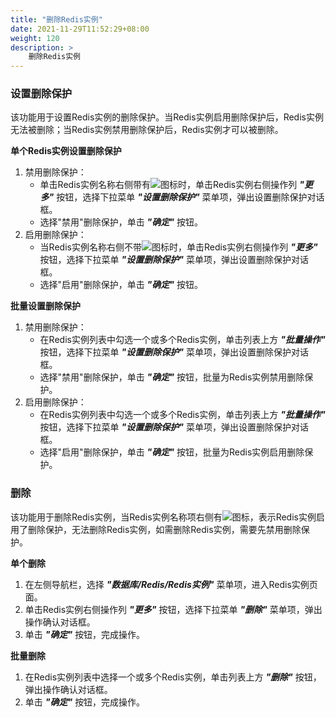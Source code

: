 ```yaml
---
title: "删除Redis实例"
date: 2021-11-29T11:52:29+08:00
weight: 120
description: >
    删除Redis实例
---
```


### 设置删除保护

该功能用于设置Redis实例的删除保护。当Redis实例启用删除保护后，Redis实例无法被删除；当Redis实例禁用删除保护后，Redis实例才可以被删除。

**单个Redis实例设置删除保护**

1. 禁用删除保护：
    - 单击Redis实例名称右侧带有![](../../../../../images/delprotect1.png)图标时，单击Redis实例右侧操作列 **_"更多"_** 按钮，选择下拉菜单 **_"设置删除保护"_** 菜单项，弹出设置删除保护对话框。
    - 选择"禁用"删除保护，单击 **_"确定"_** 按钮。
2. 启用删除保护：
    - 当Redis实例名称右侧不带![](../../../../../images/delprotect1.png)图标时，单击Redis实例右侧操作列 **_"更多"_** 按钮，选择下拉菜单 **_"设置删除保护"_** 菜单项，弹出设置删除保护对话框。
    - 选择"启用"删除保护，单击 **_"确定"_** 按钮。

**批量设置删除保护**

1. 禁用删除保护：
    - 在Redis实例列表中勾选一个或多个Redis实例，单击列表上方 **_"批量操作"_** 按钮，选择下拉菜单 **_"设置删除保护"_** 菜单项，弹出设置删除保护对话框。
    - 选择"禁用"删除保护，单击 **_"确定"_** 按钮，批量为Redis实例禁用删除保护。
2. 启用删除保护：
    - 在Redis实例列表中勾选一个或多个Redis实例，单击列表上方 **_"批量操作"_** 按钮，选择下拉菜单 **_"设置删除保护"_** 菜单项，弹出设置删除保护对话框。
    - 选择"启用"删除保护，单击 **_"确定"_** 按钮，批量为Redis实例启用删除保护。

### 删除

该功能用于删除Redis实例，当Redis实例名称项右侧有![](../../../../../images/delprotect1.png)图标，表示Redis实例启用了删除保护，无法删除Redis实例，如需删除Redis实例，需要先禁用删除保护。

**单个删除**

1. 在左侧导航栏，选择 **_"数据库/Redis/Redis实例"_** 菜单项，进入Redis实例页面。
2. 单击Redis实例右侧操作列 **_"更多"_** 按钮，选择下拉菜单 **_"删除"_** 菜单项，弹出操作确认对话框。
2. 单击 **_"确定"_** 按钮，完成操作。

**批量删除**

1. 在Redis实例列表中选择一个或多个Redis实例，单击列表上方 **_"删除"_** 按钮，弹出操作确认对话框。
2. 单击 **_"确定"_** 按钮，完成操作。
